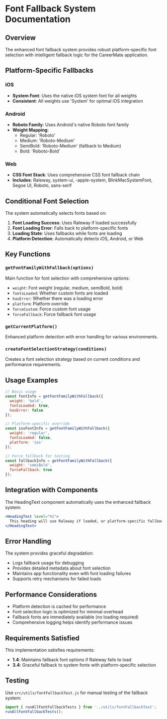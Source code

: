 # Font Fallback System Documentation

## Overview

The enhanced font fallback system provides robust platform-specific font selection with intelligent fallback logic for the CareerMate application.

## Platform-Specific Fallbacks

### iOS
- **System Font**: Uses the native iOS system font for all weights
- **Consistent**: All weights use 'System' for optimal iOS integration

### Android
- **Roboto Family**: Uses Android's native Roboto font family
- **Weight Mapping**:
  - Regular: 'Roboto'
  - Medium: 'Roboto-Medium'
  - SemiBold: 'Roboto-Medium' (fallback to Medium)
  - Bold: 'Roboto-Bold'

### Web
- **CSS Font Stack**: Uses comprehensive CSS font fallback chain
- **Includes**: Raleway, system-ui, -apple-system, BlinkMacSystemFont, Segoe UI, Roboto, sans-serif

## Conditional Font Selection

The system automatically selects fonts based on:

1. **Font Loading Success**: Uses Raleway if loaded successfully
2. **Font Loading Error**: Falls back to platform-specific fonts
3. **Loading State**: Uses fallbacks while fonts are loading
4. **Platform Detection**: Automatically detects iOS, Android, or Web

## Key Functions

### `getFontFamilyWithFallback(options)`
Main function for font selection with comprehensive options:
- `weight`: Font weight (regular, medium, semiBold, bold)
- `fontsLoaded`: Whether custom fonts are loaded
- `hasError`: Whether there was a loading error
- `platform`: Platform override
- `forceCustom`: Force custom font usage
- `forceFallback`: Force fallback font usage

### `getCurrentPlatform()`
Enhanced platform detection with error handling for various environments.

### `createFontSelectionStrategy(conditions)`
Creates a font selection strategy based on current conditions and performance requirements.

## Usage Examples

```javascript
// Basic usage
const fontInfo = getFontFamilyWithFallback({
  weight: 'bold',
  fontsLoaded: true,
  hasError: false
});

// Platform-specific override
const iosFontInfo = getFontFamilyWithFallback({
  weight: 'regular',
  fontsLoaded: false,
  platform: 'ios'
});

// Force fallback for testing
const fallbackInfo = getFontFamilyWithFallback({
  weight: 'semiBold',
  forceFallback: true
});
```

## Integration with Components

The HeadingText component automatically uses the enhanced fallback system:

```jsx
<HeadingText level="h1">
  This heading will use Raleway if loaded, or platform-specific fallback
</HeadingText>
```

## Error Handling

The system provides graceful degradation:
- Logs fallback usage for debugging
- Provides detailed metadata about font selection
- Maintains app functionality even with font loading failures
- Supports retry mechanisms for failed loads

## Performance Considerations

- Platform detection is cached for performance
- Font selection logic is optimized for minimal overhead
- Fallback fonts are immediately available (no loading required)
- Comprehensive logging helps identify performance issues

## Requirements Satisfied

This implementation satisfies requirements:
- **1.4**: Maintains fallback font options if Raleway fails to load
- **3.4**: Graceful fallback to system fonts with platform-specific selection

## Testing

Use `src/utils/fontFallbackTest.js` for manual testing of the fallback system:

```javascript
import { runAllFontFallbackTests } from '../utils/fontFallbackTest';
runAllFontFallbackTests();
```